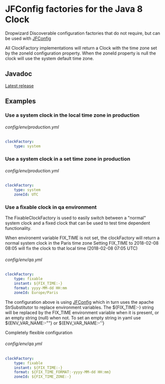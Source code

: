 # JFConfig factories for the Java 8 Clock

Dropwizard Discoverable configuration factories that do not require, but can be used with [JFConfig](https://github.com/energizedwork/justConf)

All ClockFactory implementations will return a Clock with the time zone set by the zoneId configuration property.
When the zoneId property is null the clock will use the system default time zone.

## Javadoc
[Latest release](https://javadoc.io/doc/com.energizedwork/jfconfig-factories-jdkclock)

## Examples

### Use a system clock in the local time zone in production
###### config/env/production.yml
```yaml
clockFactory:
    type: system
```

### Use a system clock in a set time zone in production
###### config/env/production.yml
```yaml
clockFactory:
    type: system
    zoneId: UTC
```

### Use a fixable clock in qa environment

The FixableClockFactory is used to easily switch between a "normal" system clock and a fixed clock that can be used to test time dependent
functionality.

When environemt variable FIX_TIME is not set, the clockFactory will return a normal system clock in the Paris time zone
Setting FIX_TIME to 2018-02-08 08:05 will fix the clock to that local time (2018-02-08 07:05 UTC)

###### config/env/qa.yml
```yaml
clockFactory:
    type: fixable
    instant: ${FIX_TIME:-}
    format: yyyy-MM-dd HH:mm
    zoneId: Europe/Paris
```

The configuration above is using [JFConfig](https://github.com/energizedwork/justConf) which in turn uses the apache StrSubstitutor to replace environment variables.
The ${FIX_TIME:-} string will be replaced by the FIX_TIME environment variable when it is present, or an empty string (null) when not.
To set an empty string in yaml use ${ENV_VAR_NAME:-""} or ${ENV_VAR_NAME:-''} 

Completely flexible configuration
###### config/env/qa.yml

```yaml
clockFactory:
    type: fixable
    instant: ${FIX_TIME:-}
    format: ${FIX_TIME_FORMAT:-yyyy-MM-dd HH:mm}
    zoneId: ${FIX_TIME_ZONE:-}
```
